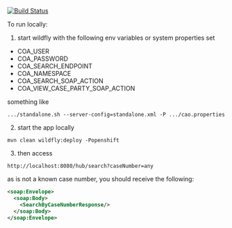 [![Build Status](https://travis-ci.org/bcgov/jag-efiling-hub.svg?branch=master)](https://travis-ci.org/bcgov/jag-efiling-hub)

To run locally:
1. start wildfly with the following env variables or system properties set

  * COA_USER
  * COA_PASSWORD
  * COA_SEARCH_ENDPOINT
  * COA_NAMESPACE
  * COA_SEARCH_SOAP_ACTION
  * COA_VIEW_CASE_PARTY_SOAP_ACTION

something like
```
.../standalone.sh --server-config=standalone.xml -P .../cao.properties
```

2. start the app locally 

`mvn clean wildfly:deploy -Popenshift`

3. then access

`http://localhost:8080/hub/search?caseNumber=any`

as <any> is not a known case number, you should receive the following:
```xml
<soap:Envelope>
  <soap:Body>
    <SearchByCaseNumberResponse/>
  </soap:Body>
</soap:Envelope>
```